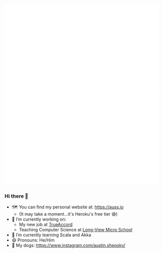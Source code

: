 <div align="center">    
<a href="https://github.com/aussio/github-stats">
        
![](https://raw.githubusercontent.com/aussio/github-stats/master/generated/overview.svg)
![](https://github.com/aussio/github-stats/blob/master/generated/languages.svg)
        
</a>
</div>

### Hi there 👋

- 🗺 You can find my personal website at: https://auss.io
    - (It may take a moment...it's Heroku's free tier 😅)
- 🔭 I’m currently working on:
    - My new job at [TrueAccord](https://www.trueaccord.com/)
    - Teaching Computer Science at [Long-View Micro School](long-view.com)
- 🌱 I’m currently learning Scala and Akka
- 😄 Pronouns: He/Him
- 🐶 My dogs: https://www.instagram.com/austin.shepsky/
